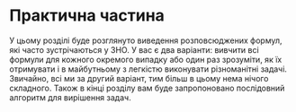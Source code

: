 # Практична частина

У цьому роздiлi буде розглянуто виведення розповсюджених формул, якi часто зустрiчаються у ЗНО. У вас є два варiанти: вивчити всi формули для кожного окремого випадку або один раз зрозумiти, як їх отримувати i в майбутньому з легкiстю виконувати рiзноманiтнi задачi. Звичайно, всi ми за другий варiант, тим бiльш в цьому нема нiчого складного. Також в кiнцi роздiлу вам буде запропоновано послiдовний алгоритм для вирiшення задач.